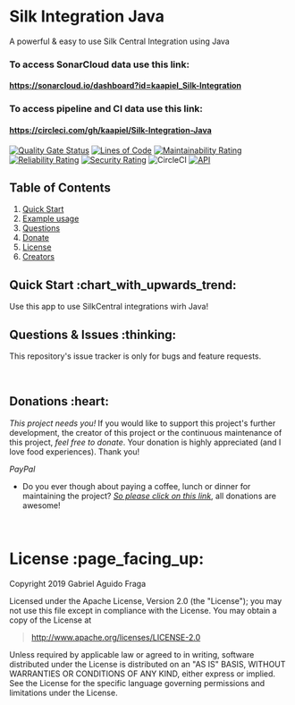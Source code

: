 # Silk Integration Java
A powerful & easy to use Silk Central Integration using Java

### To access SonarCloud data use this link: 
#### https://sonarcloud.io/dashboard?id=kaapiel_Silk-Integration

### To access pipeline and CI data use this link: 
#### https://circleci.com/gh/kaapiel/Silk-Integration-Java

[![Quality Gate Status](https://sonarcloud.io/api/project_badges/measure?project=kaapiel_Silk-Integration&metric=alert_status)](https://sonarcloud.io/dashboard?id=kaapiel_Silk-Integration)
[![Lines of Code](https://sonarcloud.io/api/project_badges/measure?project=kaapiel_Silk-Integration&metric=ncloc)](https://sonarcloud.io/dashboard?id=kaapiel_Silk-Integration)
[![Maintainability Rating](https://sonarcloud.io/api/project_badges/measure?project=kaapiel_Silk-Integration&metric=sqale_rating)](https://sonarcloud.io/dashboard?id=kaapiel_Silk-Integration)
[![Reliability Rating](https://sonarcloud.io/api/project_badges/measure?project=kaapiel_Silk-Integration&metric=reliability_rating)](https://sonarcloud.io/dashboard?id=kaapiel_Silk-Integration)
[![Security Rating](https://sonarcloud.io/api/project_badges/measure?project=kaapiel_Silk-Integration&metric=security_rating)](https://sonarcloud.io/dashboard?id=kaapiel_Silk-Integration)
![CircleCI](https://img.shields.io/circleci/build/github/kaapiel/Silk-Integration-Java/master)
[![API](https://img.shields.io/badge/API-26%2B-green.svg?style=flat)](https://android-arsenal.com/api?level=26)

## Table of Contents
1. [Quick Start](#quick-start)
1. [Example usage](#examples)
1. [Questions](#report)
1. [Donate](#donate)
1. [License](#licence)
1. [Creators](#creators)

<h2 id="quick-start">Quick Start :chart_with_upwards_trend:</h2>
Use this app to use SilkCentral integrations wirh Java!

<br/>

<h2 id="report">Questions & Issues :thinking:</h2>

This repository's issue tracker is only for bugs and feature requests.  

<br/>

<h2 id="donate">Donations :heart:</h2>

*This project needs you!* If you would like to support this project's further development, the creator of this project or the continuous maintenance of this project, *feel free to donate*. Your donation is highly appreciated (and I love food experiences). Thank you!

*PayPal*

- Do you ever though about paying a coffee, lunch or dinner for maintaining the project? [*So please click on this link*](https://www.paypal.com/cgi-bin/webscr?cmd=_donations&business=gabriel_aguido@hotmail.com&lc=US&item_name=Donation+to+Silk+Integration+Java+Maintenance&no_note=0&cn=&currency_code=USD&bn=PP-DonationsBF:btn_donateCC_LG.gif:NonHosted), all donations are awesome!

<br/>

<h1 id="license">License :page_facing_up:</h1>

Copyright 2019 Gabriel Aguido Fraga

Licensed under the Apache License, Version 2.0 (the "License");
you may not use this file except in compliance with the License.
You may obtain a copy of the License at

> http://www.apache.org/licenses/LICENSE-2.0

Unless required by applicable law or agreed to in writing, software
distributed under the License is distributed on an "AS IS" BASIS,
WITHOUT WARRANTIES OR CONDITIONS OF ANY KIND, either express or implied.
See the License for the specific language governing permissions and
limitations under the License.

<br/>
